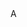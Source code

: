 <html lang="en">
<head>
    <meta charset="UTF-8">
    <meta name="viewport" content="width=device-width, initial-scale=1.0">
    <title>StartPage</title>
</head>
<body>
    <title> 
        Start Page
    </title>
    <head> 
        A
    </head>
</body>
</html>
